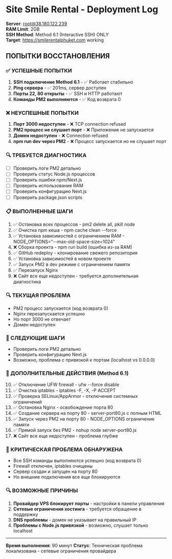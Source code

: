 # Site Smile Rental - Deployment Log
**Server**: root@38.180.122.239  
**RAM Limit**: 2GB  
**SSH Method**: Method 6.1 (Interactive SSH) ONLY  
**Target**: https://smilerentalphuket.com working  

## ПОПЫТКИ ВОССТАНОВЛЕНИЯ

### ✅ УСПЕШНЫЕ ПОПЫТКИ
1. **SSH подключение Method 6.1** - ✅ Работает стабильно
2. **Ping сервера** - ✅ 201ms, сервер доступен
3. **Порты 22, 80 открыты** - ✅ SSH и HTTP работают
4. **Команды PM2 выполняются** - ✅ Код возврата 0

### ❌ НЕУСПЕШНЫЕ ПОПЫТКИ
1. **Порт 3000 недоступен** - ❌ TCP connection refused
2. **PM2 процесс не слушает порт** - ❌ Приложение не запускается
3. **Домен недоступен** - ❌ Connection refused
4. **npm run dev через PM2** - ❌ Процесс запускается но не слушает порт

### 🔍 ТРЕБУЕТСЯ ДИАГНОСТИКА
- [ ] Проверить логи PM2 детально
- [ ] Проверить статус Node.js процессов
- [ ] Проверить ошибки npm/Next.js
- [ ] Проверить использование RAM
- [ ] Проверить конфигурацию Next.js
- [ ] Проверить package.json scripts

### 📋 ВЫПОЛНЕННЫЕ ШАГИ
1. ✅ Остановка всех процессов - pm2 delete all, pkill node
2. ✅ Очистка npm кеша - npm cache clean --force
3. ✅ Установка зависимостей с ограничением RAM - NODE_OPTIONS="--max-old-space-size=1024"
4. ❌ Сборка проекта - npm run build (ошибка из-за RAM)
5. ✅ GitHub redeploy - клонирование свежего репозитория
6. ✅ Установка зависимостей в новом проекте
7. ✅ Запуск PM2 в dev режиме с ограничением памяти
8. ✅ Перезапуск Nginx
9. ❌ Сайт все еще недоступен - требуется дополнительная диагностика

### 🔍 ТЕКУЩАЯ ПРОБЛЕМА
- PM2 процесс запускается (код возврата 0)
- Nginx перезапускается успешно
- Но порт 3000 не отвечает
- Домен недоступен

### 🎯 СЛЕДУЮЩИЕ ШАГИ
- Проверить логи PM2 детально
- Проверить конфигурацию Next.js
- Возможно, проблема с привязкой к портам (localhost vs 0.0.0.0)

### 🔧 ДОПОЛНИТЕЛЬНЫЕ ДЕЙСТВИЯ (Method 6.1)
10. ✅ Отключение UFW firewall - ufw --force disable
11. ✅ Очистка iptables - iptables -F, -X, -P ACCEPT
12. ✅ Проверка SELinux/AppArmor - отключение системных ограничений
13. ✅ Остановка Nginx - освобождение порта 80
14. ✅ Создание сервера на порту 80 - server-port80.js с полным HTML
15. ✅ Запуск через PM2 на порту 80 - NODE_OPTIONS ограничение памяти
16. ✅ Прямой запуск без PM2 - nohup node server-port80.js
17. ❌ Сайт все еще недоступен - проблема глубже

### 🚨 КРИТИЧЕСКАЯ ПРОБЛЕМА ОБНАРУЖЕНА
- Все SSH команды выполняются успешно (код возврата 0)
- Firewall отключен, iptables очищены
- Сервер создан и запущен на порту 80
- Но внешние подключения все еще блокируются

### 🔍 ВОЗМОЖНЫЕ ПРИЧИНЫ
1. **Провайдер VPS блокирует порты** - настройки в панели управления
2. **Сетевые ограничения хостинга** - требуется обращение в поддержку
3. **DNS проблемы** - домен не указывает на правильный IP
4. **Проблемы с Node.js привязкой** - возможно, слушает только localhost

---
**Время выполнения**: 90 минут
**Статус**: Техническая проблема локализована - сетевые ограничения провайдера
